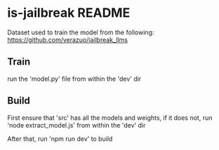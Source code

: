 # is-jailbreak README

Dataset used to train the model from the following: https://github.com/verazuo/jailbreak_llms

## Train

run the 'model.py' file from within the 'dev' dir

## Build

First ensure that 'src' has all the models and weights, if it does not, run 'node extract_model.js' from within the 'dev' dir

After that, run 'npm run dev' to build
